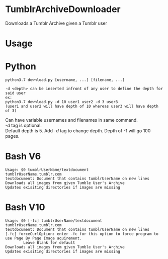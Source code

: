 # TumblrArchiveDownloader
Downloads a Tumblr Archive given a Tumblr user

# Usage

# Python
```
python3.7 download.py [username, ...] [filename, ...]

-d <depth> can be inserted infront of any user to define the depth for said user
ex:
python3.7 download.py -d 10 user1 user2 -d 3 user3
(user1 and user2 will have depth of 10 whereas user3 will have depth of 3)
```
Can have variable usernames and filenames in same command.  
*-d* tag is optional.  
Default depth is 5. Add *-d* tag to change depth. Depth of -1 will go 100 pages.
# Bash V6
```
Usage: $0 tumblrUserName/textdocument
tumblrUserName.tumblr.com
textdocument: Document that contains tumblrUserName on new lines
Downloads all images from given Tumble User's Archive
Updates exisiting directories if images are missing
```
# Bash V10
```
Usage: $0 [-fc] tumblrUserName/textdocument
tumblrUserName.tumblr.com
textdocument: Document that contains tumblrUserName on new lines
[-fc] forceCurlOption: enter -fc for this option to force program to use Page By Page Image aquirement.
        Leave Blank for default
Downloads all images from given Tumble User's Archive
Updates exisiting directories if images are missing
```
